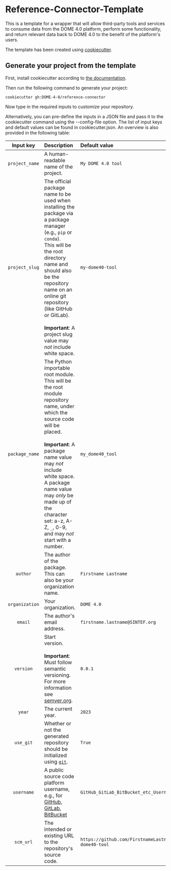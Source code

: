 # Reference-Connector-Template
This is a template for a wrapper that will allow third-party tools and services
to consume data from the DOME 4.0 platform, perform some functionality, and return 
relevant data back to DOME 4.0 to the benefit of the platform's users. 

The template has been created using [cookiecutter](https://github.com/cookiecutter/cookiecutter). 

## Generate your project from the template
First, install cookiecutter according to [the documentation](https://cookiecutter.readthedocs.io/en/latest/installation.html).

Then run the following command to generate your project:
```
cookiecutter gh:DOME-4-0/reference-connector
```

Now type in the required inputs to customize your repository.

Alternatively, you can pre-define the inputs in a JSON file and pass it to the cookiecutter command using the --config-file option. The list of input keys and default values can be found in cookiecutter.json.
An overview is also provided in the following table:

| Input key | Description | Default value |
|:---:|:--- |:--- |
| `project_name` | A human-readable name of the project. | `My DOME 4.0 tool` |
| `project_slug` | The official package name to be used when installing the package via a package manager (e.g., `pip` or `conda`).<br>This will be the root directory name and should also be the repository name on an online git repository (like GitHub or GitLab).<br><br>**Important**: A project slug value may *not* include white space. | `my-dome40-tool` |
| `package_name` | The Python importable root module.<br>This will be the root module repository name, under which the source code will be placed.<br><br>**Important**: A package name value may *not* include white space. A package name value may *only* be made up of the character set: a-z, A-Z, `_`, 0-9, and may *not* start with a number. | `my_dome40_tool` |
| `author` | The author of the package. This can also be your organization name. | `Firstname Lastname` |
| `organization` | Your organization. | `DOME 4.0` |
| `email` | The author's email address. | `firstname.lastname@SINTEF.org` |
| `version` | Start version.<br><br>**Important**: Must follow semantic versioning. For more information see [semver.org](https://semver.org). | `0.0.1` |
| `year` | The current year. | `2023` |
| `use_git` | Whether or not the generated repository should be initialized using [`git`](https://git-scm.com). | `True` |
| `username` | A public source code platform username, e.g., for [GitHub](https://github.com), [GitLab](https://gitlab.com), [BitBucket](https://bitbucket.org) | `GitHub_GitLab_BitBucket_etc_Username` |
| `scm_url` | The intended or existing URL to the repository's source code. | `https://github.com/FirstnameLastname/my-dome40-tool` |
